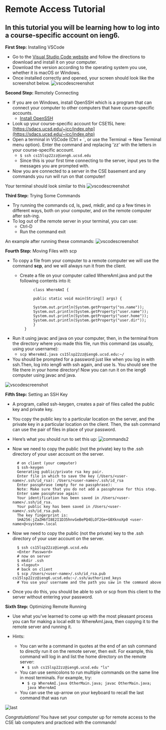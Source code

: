 # Remote Access Tutorial

## In this tutorial you will be learning how to log into a course-specific account on **ieng6**.

**First Step:** Installing VSCode

* Go to the [Visual Studio Code website](https://code.visualstudio.com) and follow the directions to download and install it on your computer.
* Download the version according to the operating system you use, whether it is macOS or Windows.
* Once installed correctly and opened, your screen should look like the screenshot below.
![vscodescreenshot](unnamed.png)

**Second Step:** Remotely Connecting
* If you are on Windows, install OpenSSH which is a program that can connect your computer to other computers that have course-specific accounts.
    * [Install OpenSSH](https://docs.microsoft.com/en-us/windows-server/administration/openssh/openssh_install_firstuse)
* Look up your course-specific account for CSE15L here: [https://sdacs.ucsd.edu/~icc/index.php](https://sdacs.ucsd.edu/~icc/index.php)
* Open a terminal in VSCode (Ctrl + `, or use the Terminal → New Terminal menu option). Enter the command and replacing 'zz' with the letters in your course-specific account.
    * `$ ssh cs15lsp22zz@ieng6.ucsd.edu`
    * Since this is your first time connecting to the server, input yes to the messages you are prompted with.
* Now you are connected to a server in the CSE basement and any commands you run will run on that computer!

Your terminal should look similar to this
![vscodescreenshot](remote.png)

**Third Step:** Trying Some Commands
* Try running the commands cd, ls, pwd, mkdir, and cp a few times in different ways, both on your computer, and on the remote computer after ssh-ing.
* To log out of the remote server in your terminal, you can use:
    * Ctrl-D
    * Run the command exit

An example after running these commands:
![vscodescreenshot](commands.png)

**Fourth Step:** Moving Files with scp
*  To copy a file from your computer to a remote computer we will use the command **scp**, and we will always run it from the client.
    * Create a file on your computer called WhereAmI.java and put the following contents into it:
                
                class WhereAmI {

                public static void main(String[] args) {

                System.out.println(System.getProperty("os.name"));
                System.out.println(System.getProperty("user.name"));
                System.out.println(System.getProperty("user.home"));
                System.out.println(System.getProperty("user.dir"));
                }
            }

* Run it using javac and java on your computer, then, in the terminal from the directory where you made this file, run this command (as usually, using your username):
    * `scp WhereAmI.java cs15lsp22zz@ieng6.ucsd.edu:~/`
* You should be prompted for a password just like when you log in with ssh.Then, log into ieng6 with ssh again, and use ls. You should see the file there in your home directory! Now you can run it on the ieng6 computer using javac and java.

![vscodescreenshot](copying.png)

**Fifth Step:** Setting an SSH Key
* A program, called ssh-keygen, creates a pair of files called the public key and private key.
* You copy the public key to a particular location on the server, and the private key in a particular location on the client. Then, the ssh command can use the pair of files in place of your password.
* Here’s what you should run to set this up:
![commands2](commands2.PNG)

* Now we need to copy the public (not the private) key to the .ssh directory of your user account on the server.

        # on client (your computer)
        $ ssh-keygen
        Generating public/private rsa key pair.
        Enter file in which to save the key (/Users/<user-name>/.ssh/id_rsa): /Users/<user-name>/.ssh/id_rsa
        Enter passphrase (empty for no passphrase): 
        Note: Make sure that you do not add a passphrase for this step.
        Enter same passphrase again: 
        Your identification has been saved in /Users/<user-name>/.ssh/id_rsa.
        Your public key has been saved in /Users/<user-name>/.ssh/id_rsa.pub.
        The key fingerprint is:
        SHA256:jZaZH6fI8E2I1D35hnvGeBePQ4ELOf2Ge+G0XknoXp0 <user-name>@<system>.local

* Now we need to copy the public (not the private) key to the .ssh directory of your user account on the server.

        $ ssh cs15lsp22zz@ieng6.ucsd.edu
        <Enter Password>
        # now on server
        $ mkdir .ssh
        $ <logout>
        # back on client
        $ scp /Users/<user-name>/.ssh/id_rsa.pub cs15lsp22zz@ieng6.ucsd.edu:~/.ssh/authorized_keys
        # You use your username and the path you saw in the command above


* Once you do this, you should be able to ssh or scp from this client to the server without entering your password.

**Sixth Step:** Optimizing Remote Running
* Use what you’ve learned to come up with the most pleasant process you can for making a local edit to WhereAmI.java, then copying it to the remote server and running it.

* Hints:
    * You can write a command in quotes at the end of an ssh command to directly run it on the remote server, then exit. For example, this command will log in and list the home directory on the remote server:
        * `$ ssh cs15lsp22zz@ieng6.ucsd.edu "ls"`
    * You can use semicolons to run multiple commands on the same line in most terminals. For example, try:
        * `$ cp WhereAmI.java OtherMain.java; javac OtherMain.java; java WhereAmI`
    * You can use the up-arrow on your keyboard to recall the last command that was run

![last](last.png)

*Congratulations!* You have set your computer up for remote access to the CSE lab computers and practiced with the commands!